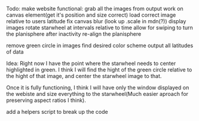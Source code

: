 Todo:
  make website functional:
    grab all the images from output
    work on canvas element(get it's position and size correct)
    load correct image relative to users latitude
    fix canvas blur (look up .scale in mdn(?))
    display images
    rotate starwheel at intervals relative to time
    allow for swiping to turn the planisphere
    after inactivity re-align the planisphere

  remove green circle in images
  find desired color scheme
  output all latitudes of data

Idea:
  Right now I have the point where the starwheel needs to center highlighted in green.
  I think I will find the hight of the green circle relative to the hight of that image, and center the starwheel image to that.

  Once it is fully functioning, I think I will have only the window displayed on the webiste and size everything to the starwheel(Much easier aproach for preserving aspect ratios I think).

  add a helpers script to break up the code
